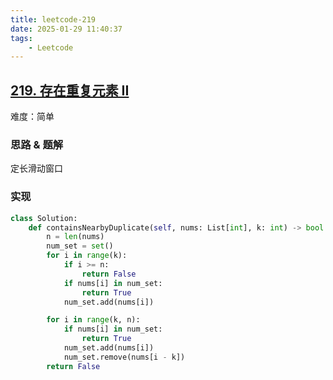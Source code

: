 ```yaml
---
title: leetcode-219
date: 2025-01-29 11:40:37
tags:
    - Leetcode 
---
```


## [219. 存在重复元素 II](https://leetcode.cn/problems/contains-duplicate-ii/description/)

难度：简单

### 思路 & 题解

定长滑动窗口

### 实现

```python
class Solution:
    def containsNearbyDuplicate(self, nums: List[int], k: int) -> bool:
        n = len(nums)
        num_set = set()
        for i in range(k):
            if i >= n:
                return False
            if nums[i] in num_set:
                return True
            num_set.add(nums[i])

        for i in range(k, n):
            if nums[i] in num_set:
                return True
            num_set.add(nums[i])
            num_set.remove(nums[i - k])
        return False
            
            
```


